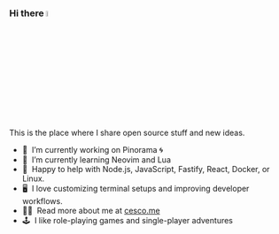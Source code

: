 ### Hi there <a href="https://cesco.me/"><img src="https://media.giphy.com/media/hvRJCLFzcasrR4ia7z/giphy.gif" width="5%"></a>
This is the place where I share open source stuff and new ideas.

- 🔭 &nbsp;I’m currently working on Pinorama 🌀
- 🌱 &nbsp;I’m currently learning Neovim and Lua
- 💬 &nbsp;Happy to help with Node.js, JavaScript, Fastify, React, Docker, or Linux.
- 🖥 &nbsp;I love customizing terminal setups and improving developer workflows.
- 👨‍💻 &nbsp;Read more about me at [cesco.me](https://www.cesco.me/)
- 🕹️ &nbsp;I like role-playing games and single-player adventures
